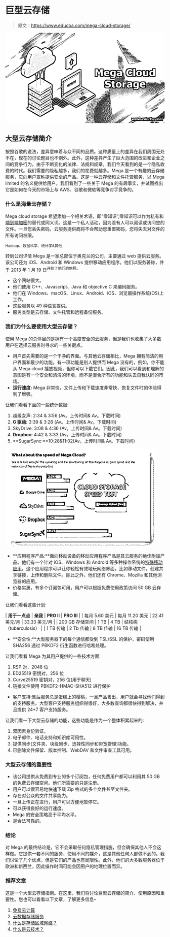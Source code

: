 # 巨型云存储

> 原文：<https://www.educba.com/mega-cloud-storage/>

![Mega-Cloud-Storage](img/b06fef0375668090b4c504388261196e.png)



## 大型云存储简介

按照谷歌的说法，差异意味着与众不同的品质。这种质量上的差异在我们周围无处不在，现在的讨论题目也不例外。此外，这种差异产生了巨大范围的改进和企业之间的竞争行为。由于不断变化的法律、法规和规章，我们今天看到的是一个隐私收费的时代。我们需要的隐私越多，我们的花费就越多。Mega 是一个有趣的云存储服务，它向用户宣称提供安全的产品。这是一种云存储和文件托管服务，以 Mega limited 的名义提供给用户。我们看到了一些关于 Mega 的有趣事实，并试图找出它是如何在今天的市场上与 AWS、谷歌和微软等竞争对手竞争的。

### 什么是海量云存储？

Mega cloud storage 希望添加一个相关术语，即“零知识”,零知识可以作为私有和[端到端加密](https://www.educba.com/what-is-encryption/)的替代或同义词。这是一个私人活动，因为没有人可以阅读或访问您的文件。一旦您丢失密码，云服务提供商将不会帮助您重置密码，您将失去对文件的所有访问权限。

<small>Hadoop、数据科学、统计学&其他</small>

转到公司详情 Mega 是一家总部位于奥克兰的公司，主要通过 web 提供云服务。该公司还为 iOS、Android 和 Windows 提供移动应用程序。他们以服务著称，并于 2013 年 1 月 19 日<sup>开始了他们的旅程。</sup>

*   这个网站很大。
*   他们使用 C++、Javascript、Java 和 objective C 来编码服务。
*   他们在 Windows、macOS、Linux、Android、iOS、浏览器操作系统(OS)上工作。
*   这些服务以 49 种语言提供。
*   服务类型是云存储、文件托管和远程备份服务。

### 我们为什么要使用大型云存储？

使用 Mega 的总体目的是拥有一个高度安全的云服务，但是我们也收集了大多数用户在选择云服务时寻求的一些关键点。

*   用户首先需要的是一个干净的界面。与其他云存储相比，Mega 拥有简洁的用户界面和最少的功能。有一项功能是别人提供而 Mega 没有的，例如，你不能从 Mega cloud 播放视频，但你可以下载它们。因此，我们可以看到和理解的意图是有一个安全和清洁的环境，而不是混合所有的功能和失去自我认同的市场。
*   **运行速度:** Mega 非常快，文件上传和下载速度非常快，恢复文件时的体验得到了增强。

让我们看看下面的一些统计数据:

1.  超级女声: 2:34 & 3:56 (Av。上传时间& Av。下载时间)
2.  **G 驱动:** 3:39 & 3:28 (Av。上传时间& Av。下载时间)
3.  SkyDrive: 3:08 & 4:36 (Av。上传时间& Av。下载时间)
4.  **Dropbox:** 4:42 & 3:33 (Av。上传时间& Av。下载时间)
5.  **SugarSync:**10:28&11:02(Av。上传时间& Av。下载时间)

![mega cloud storage](img/0e8e64728430bae70e9a2f7f5a7f61e2.png)



*   **应用程序产品:**面向移动设备的移动应用程序产品是其云服务的绝佳附加产品。他们有一个针对 iOS、Windows 和 Android 等多种操作系统的[特殊移动应用](https://www.educba.com/mobile-applications/)。这个应用程序可以让你轻松有效地玩网络界面，比如移动文件，创建共享链接，上传和删除文件。除此之外，他们还有 Chrome、Mozilla 和其他浏览器的应用。
*   价格实惠，有多个订阅包可用，用户可以根据免费使用政策访问 50 GB 云存储。

让我们看看这些计划:

| **用于一点点** | **亲我** | **PRO II** | **PRO III** |
| 每月 5.60 美元 | 每月 11.20 美元 | 22.41 美元/月 | 33.33 美元/月 |
| 200 GB 存储空间 | 1 TB | 4 TB | 结核病（tuberculosis） |
| 1 TB 传输 | 2 Tb 传输 | 8 TB 传输 | 16 TB 传输 |

*   **安全性:**大型服务器下的每个通信都受到 TSL/SSL 的保护，密码使用 SHA256 通过 PBKDF2 衍生函数进行哈希处理。

让我们看看 Mega 为其用户提供的一些技术方面:

1.  RSP 对，2048 位
2.  ED25519 密钥对，256 位
3.  Curve25519 密钥对，256 位(用于聊天)
4.  链接文件使用 PBKDF2-HMAC-SHA512 进行保护

*   客户支持:售后服务总是蛋糕上的樱桃，一旦产品售出，用户就会寻找他们得到的支持服务。大型客户支持服务组织得很好，大多数查询都很快得到解决，并且提供 24*7 客户支持服务。

让我们看一下大型云存储的功能，这些功能是作为一个整体积累起来的:

1.  双因素身份验证。
2.  电子邮件、电话支持和知识库可用性。
3.  提供同步(文件夹、块级同步、选择性同步和带宽管理)功能。
4.  已删除文件保留、版本控制、WebDAV 和文件审查工具可用。

### 大型云存储的重要性

*   该公司提供从免费到专业的多个订阅包，任何免费用户都可以利用其 50 GB 的免费云存储空间。他们所需要的只是注册。
*   用户可以很容易地快速下载 Zip 格式的多个文件甚至文件夹。
*   存在对公众的文件共享能力。
*   一旦上传正在进行，用户可以方便地暂停它。
*   可以获得良好的运行速度。
*   Mega 的安全策略高于平均水平。
*   是合法可靠的。

### 结论

对 Mega 的最终结论是，它不会采取任何隐私管理措施，但会确保其他人不会这样做。它提供一套不同的服务，使用不同的媒介，这是其他任何人都做不到的。我们讨论了几个优点，但是它们的产品也有局限性。此外，他们的大多数服务器位于欧洲和新西兰，因此操作时间可能会因用户的地理位置而异。

### 推荐文章

这是一个大型云存储指南。在这里，我们将讨论巨型云存储的简介、使用原因和重要性。您也可以看看以下文章，了解更多信息–

1.  [免费云计算](https://www.educba.com/free-cloud-computing/)
2.  [云数据存储服务](https://www.educba.com/cloud-data-storage-service/)
3.  [什么是存储区域网络？](https://www.educba.com/what-is-storage-area-network/)
4.  [什么是云技术？](https://www.educba.com/what-is-cloud-technology/)





